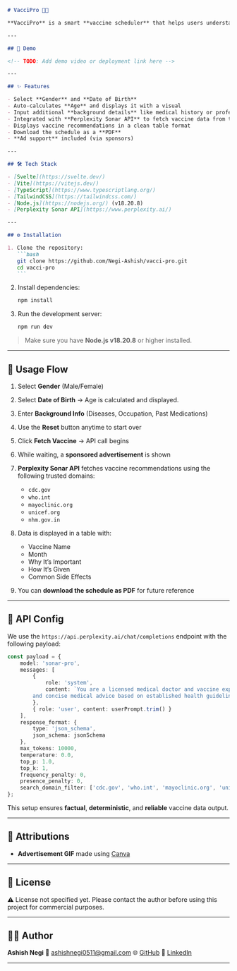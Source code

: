 ````markdown
# VacciPro 🧬💉

**VacciPro** is a smart **vaccine scheduler** that helps users understand what vaccines they might need based on their **age**, **medical history**, and **occupation**. Most people don’t have clarity on which vaccines are appropriate for them or the possible side effects — VacciPro fills that gap with personalized, reliable, and easy-to-understand information.

---

## 🚀 Demo

<!-- TODO: Add demo video or deployment link here -->

---

## ✨ Features

- Select **Gender** and **Date of Birth**
- Auto-calculates **Age** and displays it with a visual
- Input additional **background details** like medical history or profession
- Integrated with **Perplexity Sonar API** to fetch vaccine data from trusted health sources
- Displays vaccine recommendations in a clean table format
- Download the schedule as a **PDF**
- **Ad support** included (via sponsors)

---

## 🛠 Tech Stack

- [Svelte](https://svelte.dev/)
- [Vite](https://vitejs.dev/)
- [TypeScript](https://www.typescriptlang.org/)
- [TailwindCSS](https://tailwindcss.com/)
- [Node.js](https://nodejs.org/) (v18.20.8)
- [Perplexity Sonar API](https://www.perplexity.ai/)

---

## ⚙️ Installation

1. Clone the repository:
   ```bash
   git clone https://github.com/Negi-Ashish/vacci-pro.git
   cd vacci-pro
   ```
````

2. Install dependencies:

   ```bash
   npm install
   ```

3. Run the development server:

   ```bash
   npm run dev
   ```

> Make sure you have **Node.js v18.20.8** or higher installed.

---

## 📘 Usage Flow

1. Select **Gender** (Male/Female)
2. Select **Date of Birth** → Age is calculated and displayed.
3. Enter **Background Info** (Diseases, Occupation, Past Medications)
4. Use the **Reset** button anytime to start over
5. Click **Fetch Vaccine** → API call begins
6. While waiting, a **sponsored advertisement** is shown
7. **Perplexity Sonar API** fetches vaccine recommendations using the following trusted domains:

   - `cdc.gov`
   - `who.int`
   - `mayoclinic.org`
   - `unicef.org`
   - `nhm.gov.in`

8. Data is displayed in a table with:

   - Vaccine Name
   - Month
   - Why It’s Important
   - How It’s Given
   - Common Side Effects

9. You can **download the schedule as PDF** for future reference

---

## 🧠 API Config

We use the `https://api.perplexity.ai/chat/completions` endpoint with the following payload:

```ts
const payload = {
	model: 'sonar-pro',
	messages: [
		{
			role: 'system',
			content: `You are a licensed medical doctor and vaccine expert. Provide accurate, up-to-date, 
        and concise medical advice based on established health guidelines. Respond in a clear, reassuring, and professional tone.`
		},
		{ role: 'user', content: userPrompt.trim() }
	],
	response_format: {
		type: 'json_schema',
		json_schema: jsonSchema
	},
	max_tokens: 10000,
	temperature: 0.0,
	top_p: 1.0,
	top_k: 1,
	frequency_penalty: 0,
	presence_penalty: 0,
	search_domain_filter: ['cdc.gov', 'who.int', 'mayoclinic.org', 'unicef.org', 'nhm.gov.in']
};
```

This setup ensures **factual**, **deterministic**, and **reliable** vaccine data output.

---

## 🎨 Attributions

- **Advertisement GIF** made using [Canva](https://www.canva.com/)

---

## 📄 License

⚠️ License not specified yet. Please contact the author before using this project for commercial purposes.

---

## 👨‍💻 Author

**Ashish Negi**
📧 [ashishnegi0511@gmail.com](mailto:ashishnegi0511@gmail.com)
🌐 [GitHub](https://github.com/Negi-Ashish)
🔗 [LinkedIn](https://www.linkedin.com/in/web3architect/)

---
